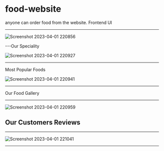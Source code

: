 # food-website
anyone can order food from the website.
Frontend UI 

---
![Screenshot 2023-04-01 220856](https://user-images.githubusercontent.com/94292979/229303524-bcf163b9-5110-4cd2-84f3-5eec82398d2c.png)


---Our Speciality


![Screenshot 2023-04-01 220927](https://user-images.githubusercontent.com/94292979/229303526-b7e3008d-467d-45d0-97a2-8e83e07af686.png)

---
Most Popular Foods


![Screenshot 2023-04-01 220941](https://user-images.githubusercontent.com/94292979/229303531-e042014b-e1bf-4cda-8f53-56c5ab70c942.png)

---
Our Food Gallery

---
![Screenshot 2023-04-01 220959](https://user-images.githubusercontent.com/94292979/229303537-5e41cfde-dab4-4368-bc95-fb329b3b548b.png)

Our Customers Reviews
---

---
![Screenshot 2023-04-01 221041](https://user-images.githubusercontent.com/94292979/229303542-f30f48fa-cfac-48d9-bba2-30a63b0fe485.png)

---

